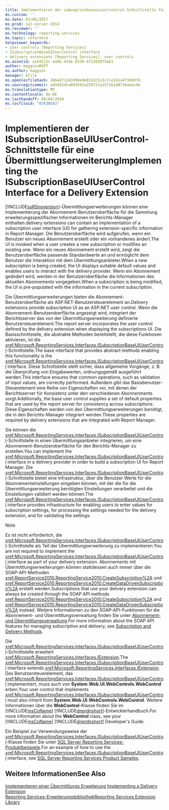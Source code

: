 ```yaml
---
title: Implementieren der iabonptionbaseuiusercontrol-Schnittstelle für eine Übermittlungs Erweiterung | Microsoft-Dokumentation
ms.custom: ''
ms.date: 03/06/2017
ms.prod: sql-server-2014
ms.reviewer: ''
ms.technology: reporting-services
ms.topic: reference
helpviewer_keywords:
- user controls [Reporting Services]
- ISubscriptionBaseUIUserControl interface
- delivery extensions [Reporting Services], user controls
ms.assetid: a1e9122c-aa0b-45de-b536-4f1202875ab1
author: maggiesMSFT
ms.author: maggies
manager: kfile
ms.openlocfilehash: 2664d71243d98e9b8152c5c5c7ce241a4f3669f8
ms.sourcegitcommit: ad4d92dce894592a259721a1571b1d8736abacdb
ms.translationtype: MT
ms.contentlocale: de-DE
ms.lasthandoff: 08/04/2020
ms.locfileid: "87630543"
---
```

# <a name="implementing-the-isubscriptionbaseuiusercontrol-interface-for-a-delivery-extension"></a><span data-ttu-id="8c551-102">Implementieren der ISubscriptionBaseUIUserControl-Schnittstelle für eine Übermittlungserweiterung</span><span class="sxs-lookup"><span data-stu-id="8c551-102">Implementing the ISubscriptionBaseUIUserControl Interface for a Delivery Extension</span></span>
  [!INCLUDE[ssRSnoversion](../../../includes/ssrsnoversion-md.md)]<span data-ttu-id="8c551-103">-Übermittlungserweiterungen können eine Implementierung der Abonnement-Benutzeroberfläche für die Sammlung erweiterungsspezifischer Informationen im Berichts-Manager enthalten.</span><span class="sxs-lookup"><span data-stu-id="8c551-103">delivery extensions can contain an implementation of a subscription user interface (UI) for gathering extension-specific information in Report Manager.</span></span> <span data-ttu-id="8c551-104">Die Benutzeroberfläche wird aufgerufen, wenn ein Benutzer ein neues Abonnement erstellt oder ein vorhandenes ändert.</span><span class="sxs-lookup"><span data-stu-id="8c551-104">The UI is invoked when a user creates a new subscription or modifies an existing one.</span></span> <span data-ttu-id="8c551-105">Wenn ein neues Abonnement erstellt wird, zeigt die Benutzeroberfläche passende Standardwerte an und ermöglicht dem Benutzer die Interaktion mit dem Übermittlungsanbieter.</span><span class="sxs-lookup"><span data-stu-id="8c551-105">When a new subscription is being created, the UI displays suitable default values and enables users to interact with the delivery provider.</span></span> <span data-ttu-id="8c551-106">Wenn ein Abonnement geändert wird, werden in der Benutzeroberfläche die Informationen des aktuellen Abonnements vorgegeben.</span><span class="sxs-lookup"><span data-stu-id="8c551-106">When a subscription is being modified, the UI is pre-populated with the information in the current subscription.</span></span>  
  
 <span data-ttu-id="8c551-107">Die Übermittlungserweiterungen bieten die Abonnement-Benutzeroberfläche als ASP.NET-Benutzersteuerelement an.</span><span class="sxs-lookup"><span data-stu-id="8c551-107">Delivery extensions provide subscription UI as an ASP.NET user control.</span></span> <span data-ttu-id="8c551-108">Wenn die Abonnement-Benutzeroberfläche angezeigt wird, integriert der Berichtsserver das von der Übermittlungserweiterung definierte Benutzersteuerelement.</span><span class="sxs-lookup"><span data-stu-id="8c551-108">The report server incorporates the user control defined by the delivery extension when displaying the subscriptions UI.</span></span> <span data-ttu-id="8c551-109">Die Basisschnittstelle, die abstrakte Methoden bereitstellt, die diese Funktionen aktivieren, ist die <xref:Microsoft.ReportingServices.Interfaces.ISubscriptionBaseUIUserControl>-Schnittstelle.</span><span class="sxs-lookup"><span data-stu-id="8c551-109">The base interface that provides abstract methods enabling this functionality is the <xref:Microsoft.ReportingServices.Interfaces.ISubscriptionBaseUIUserControl> interface.</span></span> <span data-ttu-id="8c551-110">Diese Schnittstelle stellt sicher, dass allgemeine Vorgänge, z. B. die Überprüfung von Eingabewerten, ordnungsgemäß ausgeführt werden.</span><span class="sxs-lookup"><span data-stu-id="8c551-110">This interface ensures that common operations, such as validation of input values, are correctly performed.</span></span> <span data-ttu-id="8c551-111">Außerdem gibt das Basisbenutzer-Steuerelement eine Reihe von Eigenschaften vor, mit denen der Berichtsserver für Konsistenz unter den verschiedenen Abonnenments sorgt.</span><span class="sxs-lookup"><span data-stu-id="8c551-111">Additionally, the base user control supplies a set of default properties that are used by the report server for consistency across subscriptions.</span></span> <span data-ttu-id="8c551-112">Diese Eigenschaften werden von den Übermittlungserweiterungen benötigt, die in den Berichts-Manager integriert werden.</span><span class="sxs-lookup"><span data-stu-id="8c551-112">These properties are required by delivery extensions that are integrated with Report Manager.</span></span>  
  
 <span data-ttu-id="8c551-113">Sie können die <xref:Microsoft.ReportingServices.Interfaces.ISubscriptionBaseUIUserControl>-Schnittstelle in einen Übermittlungsanbieter integrieren, um eine Abonnement-Benutzeroberfläche für den Berichts-Manager zu erstellen.</span><span class="sxs-lookup"><span data-stu-id="8c551-113">You can implement the <xref:Microsoft.ReportingServices.Interfaces.ISubscriptionBaseUIUserControl> interface in a delivery provider in order to build a subscription UI for Report Manager.</span></span> <span data-ttu-id="8c551-114">Die <xref:Microsoft.ReportingServices.Interfaces.ISubscriptionBaseUIUserControl>-Schnittstelle bietet eine Infrastruktur, über die Benutzer Werte für die Abonnementeinstellungen eingeben können, mit der die für die Übermittlungserweiterung benötigten Einstellungen verarbeitet und die Einstellungen validiert werden können.</span><span class="sxs-lookup"><span data-stu-id="8c551-114">The <xref:Microsoft.ReportingServices.Interfaces.ISubscriptionBaseUIUserControl> interface provides infrastructure for enabling users to enter values for subscription settings, for processing the settings needed for the delivery extension, and for validating the settings.</span></span>  
  
> [!NOTE]  
>  <span data-ttu-id="8c551-115">Es ist nicht erforderlich, die <xref:Microsoft.ReportingServices.Interfaces.ISubscriptionBaseUIUserControl>-Schnittstelle als Teil der Übermittlungserweiterung zu implementieren.</span><span class="sxs-lookup"><span data-stu-id="8c551-115">You are not required to implement the <xref:Microsoft.ReportingServices.Interfaces.ISubscriptionBaseUIUserControl> interface as part of your delivery extension.</span></span> <span data-ttu-id="8c551-116">Abonnements mit Übermittlungserweiterungen können stattdessen auch immer über die SOAP-API-Methoden <xref:ReportService2010.ReportingService2010.CreateSubscription%2A> und <xref:ReportService2010.ReportingService2010.CreateDataDrivenSubscription%2A> erstellt werden.</span><span class="sxs-lookup"><span data-stu-id="8c551-116">Subscriptions that use your delivery extension can always be created through the SOAP API methods <xref:ReportService2010.ReportingService2010.CreateSubscription%2A> and <xref:ReportService2010.ReportingService2010.CreateDataDrivenSubscription%2A> instead.</span></span> <span data-ttu-id="8c551-117">Weitere Informationen zu den SOAP-API-Funktionen für die Abonnement- und Übermittlungsverwaltung finden Sie unter [Abonnement- und Übermittlungsverwaltung](../../report-server-web-service/methods/subscription-and-delivery-methods.md).</span><span class="sxs-lookup"><span data-stu-id="8c551-117">For more information about the SOAP API features for managing subscription and delivery, see [Subscription and Delivery Methods](../../report-server-web-service/methods/subscription-and-delivery-methods.md).</span></span>  
  
 <span data-ttu-id="8c551-118">Die <xref:Microsoft.ReportingServices.Interfaces.ISubscriptionBaseUIUserControl>-Schnittstelle erweitert <xref:Microsoft.ReportingServices.Interfaces.IExtension>.</span><span class="sxs-lookup"><span data-stu-id="8c551-118">The <xref:Microsoft.ReportingServices.Interfaces.ISubscriptionBaseUIUserControl> interface extends <xref:Microsoft.ReportingServices.Interfaces.IExtension>.</span></span> <span data-ttu-id="8c551-119">Das Benutzersteuerelement, das <xref:Microsoft.ReportingServices.Interfaces.ISubscriptionBaseUIUserControl> implementiert, muss auch von **System.Web.UI.WebControls.WebControl** erben.</span><span class="sxs-lookup"><span data-stu-id="8c551-119">Your user control that implements <xref:Microsoft.ReportingServices.Interfaces.ISubscriptionBaseUIUserControl> must also inherit from **System.Web.UI.WebControls.WebControl**.</span></span> <span data-ttu-id="8c551-120">Weitere Informationen über die **WebControl**-Klasse finden Sie im [!INCLUDE[msCoName](../../../includes/msconame-md.md)] [!INCLUDE[dnprdnshort](../../../includes/dnprdnshort-md.md)]-Entwicklerhandbuch.</span><span class="sxs-lookup"><span data-stu-id="8c551-120">For more information about the **WebControl** class, see your [!INCLUDE[msCoName](../../../includes/msconame-md.md)] [!INCLUDE[dnprdnshort](../../../includes/dnprdnshort-md.md)] Developer's Guide.</span></span>  
  
 <span data-ttu-id="8c551-121">Ein Beispiel zur Verwendungsweise der <xref:Microsoft.ReportingServices.Interfaces.ISubscriptionBaseUIUserControl>-Klasse finden Sie unter [SQL Server Reporting Services-Produktbeispiele](https://go.microsoft.com/fwlink/?LinkId=177889).</span><span class="sxs-lookup"><span data-stu-id="8c551-121">For an example of how to use the <xref:Microsoft.ReportingServices.Interfaces.ISubscriptionBaseUIUserControl> interface, see [SQL Server Reporting Services Product Samples](https://go.microsoft.com/fwlink/?LinkId=177889).</span></span>  
  
## <a name="see-also"></a><span data-ttu-id="8c551-122">Weitere Informationen</span><span class="sxs-lookup"><span data-stu-id="8c551-122">See Also</span></span>  
 <span data-ttu-id="8c551-123">[Implementieren einer Übermittlungs Erweiterung](implementing-a-delivery-extension.md) </span><span class="sxs-lookup"><span data-stu-id="8c551-123">[Implementing a Delivery Extension](implementing-a-delivery-extension.md) </span></span>  
 [<span data-ttu-id="8c551-124">Reporting Services-Erweiterungsbibliothek</span><span class="sxs-lookup"><span data-stu-id="8c551-124">Reporting Services Extension Library</span></span>](../reporting-services-extension-library.md)  
  
  
